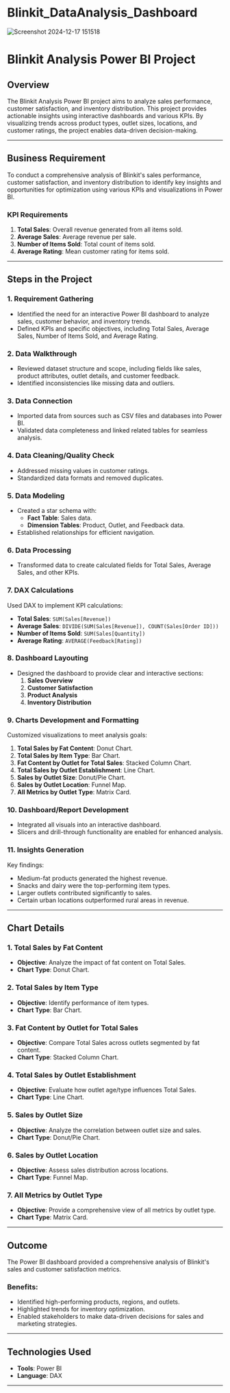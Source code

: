 # Blinkit_DataAnalysis_Dashboard
![Screenshot 2024-12-17 151518](https://github.com/user-attachments/assets/523834db-eb46-451b-8ffc-f3b38961c9ba)
# Blinkit Analysis Power BI Project  

## Overview  
The Blinkit Analysis Power BI project aims to analyze sales performance, customer satisfaction, and inventory distribution. This project provides actionable insights using interactive dashboards and various KPIs. By visualizing trends across product types, outlet sizes, locations, and customer ratings, the project enables data-driven decision-making.  

---

## Business Requirement  
To conduct a comprehensive analysis of Blinkit's sales performance, customer satisfaction, and inventory distribution to identify key insights and opportunities for optimization using various KPIs and visualizations in Power BI.  

### **KPI Requirements**  
1. **Total Sales**: Overall revenue generated from all items sold.  
2. **Average Sales**: Average revenue per sale.  
3. **Number of Items Sold**: Total count of items sold.  
4. **Average Rating**: Mean customer rating for items sold.  

---

## Steps in the Project  

### **1. Requirement Gathering**  
- Identified the need for an interactive Power BI dashboard to analyze sales, customer behavior, and inventory trends.  
- Defined KPIs and specific objectives, including Total Sales, Average Sales, Number of Items Sold, and Average Rating.  

### **2. Data Walkthrough**  
- Reviewed dataset structure and scope, including fields like sales, product attributes, outlet details, and customer feedback.  
- Identified inconsistencies like missing data and outliers.  

### **3. Data Connection**  
- Imported data from sources such as CSV files and databases into Power BI.  
- Validated data completeness and linked related tables for seamless analysis.  

### **4. Data Cleaning/Quality Check**  
- Addressed missing values in customer ratings.  
- Standardized data formats and removed duplicates.  

### **5. Data Modeling**  
- Created a star schema with:  
  - **Fact Table**: Sales data.  
  - **Dimension Tables**: Product, Outlet, and Feedback data.  
- Established relationships for efficient navigation.  

### **6. Data Processing**  
- Transformed data to create calculated fields for Total Sales, Average Sales, and other KPIs.  

### **7. DAX Calculations**  
Used DAX to implement KPI calculations:  
- **Total Sales**: `SUM(Sales[Revenue])`  
- **Average Sales**: `DIVIDE(SUM(Sales[Revenue]), COUNT(Sales[Order ID]))`  
- **Number of Items Sold**: `SUM(Sales[Quantity])`  
- **Average Rating**: `AVERAGE(Feedback[Rating])`  

### **8. Dashboard Layouting**  
- Designed the dashboard to provide clear and interactive sections:  
  1. **Sales Overview**  
  2. **Customer Satisfaction**  
  3. **Product Analysis**  
  4. **Inventory Distribution**  

### **9. Charts Development and Formatting**  
Customized visualizations to meet analysis goals:  
1. **Total Sales by Fat Content**: Donut Chart.  
2. **Total Sales by Item Type**: Bar Chart.  
3. **Fat Content by Outlet for Total Sales**: Stacked Column Chart.  
4. **Total Sales by Outlet Establishment**: Line Chart.  
5. **Sales by Outlet Size**: Donut/Pie Chart.  
6. **Sales by Outlet Location**: Funnel Map.  
7. **All Metrics by Outlet Type**: Matrix Card.  

### **10. Dashboard/Report Development**  
- Integrated all visuals into an interactive dashboard.  
- Slicers and drill-through functionality are enabled for enhanced analysis.  

### **11. Insights Generation**  
Key findings:  
- Medium-fat products generated the highest revenue.  
- Snacks and dairy were the top-performing item types.  
- Larger outlets contributed significantly to sales.  
- Certain urban locations outperformed rural areas in revenue.  

---

## Chart Details  

### 1. **Total Sales by Fat Content**  
- **Objective**: Analyze the impact of fat content on Total Sales.  
- **Chart Type**: Donut Chart.  

### 2. **Total Sales by Item Type**  
- **Objective**: Identify performance of item types.  
- **Chart Type**: Bar Chart.  

### 3. **Fat Content by Outlet for Total Sales**  
- **Objective**: Compare Total Sales across outlets segmented by fat content.  
- **Chart Type**: Stacked Column Chart.  

### 4. **Total Sales by Outlet Establishment**  
- **Objective**: Evaluate how outlet age/type influences Total Sales.  
- **Chart Type**: Line Chart.  

### 5. **Sales by Outlet Size**  
- **Objective**: Analyze the correlation between outlet size and sales.  
- **Chart Type**: Donut/Pie Chart.  

### 6. **Sales by Outlet Location**  
- **Objective**: Assess sales distribution across locations.  
- **Chart Type**: Funnel Map.  

### 7. **All Metrics by Outlet Type**  
- **Objective**: Provide a comprehensive view of all metrics by outlet type.  
- **Chart Type**: Matrix Card.  

---

## Outcome  
The Power BI dashboard provided a comprehensive analysis of Blinkit's sales and customer satisfaction metrics.  
### Benefits:  
- Identified high-performing products, regions, and outlets.  
- Highlighted trends for inventory optimization.  
- Enabled stakeholders to make data-driven decisions for sales and marketing strategies.  

---

## Technologies Used  
- **Tools**: Power BI  
- **Language**: DAX  

---

